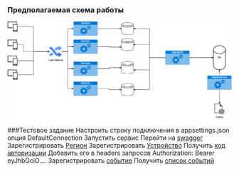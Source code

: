 ### Предполагаемая схема работы

![WorkScheme](/Innovation.png)

###Тестовое задание
Настроить строку подключения в appsettings.json опция DefaultConnection
Запустить сервис
Перейти на [swagger](swagger/index.html) 
Зарегистрировать [Регион](/api/Region/create)
Зарегистрировать [Устройство](/api/Device/create)
Получить [код авторизации](/api/Login/login)
Добавить его в headers запросов Authorization: Bearer eyJhbGciO....
Зарегистрировать [событие](/api/Device/registerEvent)
Получить [список событий](/api/Device/getevents)

